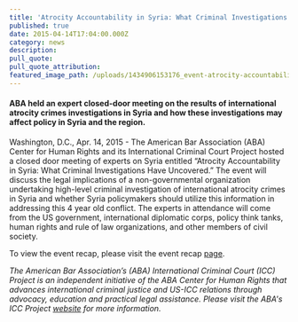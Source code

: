```yaml
---
title: 'Atrocity Accountability in Syria: What Criminal Investigations Have Uncovered'
published: true
date: 2015-04-14T17:04:00.000Z
category: news
description:
pull_quote:
pull_quote_attribution:
featured_image_path: /uploads/1434906153176_event-atrocity-accountability-syria-2a-1600x900.jpg
---
```



#### ABA held an expert closed-door meeting on the results of international atrocity crimes investigations in Syria and how these investigations may affect policy in Syria and the region.

Washington, D.C., Apr. 14, 2015 - The American Bar Association (ABA) Center for Human Rights and its International Criminal Court Project hosted a closed door meeting of experts on Syria entitled “Atrocity Accountability in Syria: What Criminal Investigations Have Uncovered.” The event will discuss the legal implications of a non-governmental organization undertaking high-level criminal investigation of international atrocity crimes in Syria and whether Syria policymakers should utilize this information in addressing this 4 year old conflict. The experts in attendance will come from the US government, international diplomatic corps, policy think tanks, human rights and rule of law organizations, and other members of civil society.

To view the event recap, please visit the event recap [page](https://www.international-criminal-justice-today.org/events/atrocity-accountability-in-syria-what-criminal-investigations-have-uncovered/).

*The American Bar Association’s (ABA) International Criminal Court (ICC) Project is an independent initiative of the ABA Center for Human Rights that advances international criminal justice and US-ICC relations through advocacy, education and practical legal assistance. Please visit the ABA's ICC Project [website](http://www.aba-icc.org/) for more information.*